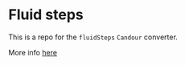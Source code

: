 # Fluid steps

This is a repo for the `fluidSteps` `Candour` converter.

More info [here](https://candour.pro/docs/converters/fluid-steps)
